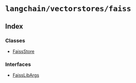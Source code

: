 `langchain/vectorstores/faiss`
==============================

Index[​](#index "Direct link to Index")
---------------------------------------

### Classes[​](#classes "Direct link to Classes")

*   [FaissStore](/docs/api/vectorstores_faiss/classes/FaissStore)

### Interfaces[​](#interfaces "Direct link to Interfaces")

*   [FaissLibArgs](/docs/api/vectorstores_faiss/interfaces/FaissLibArgs)